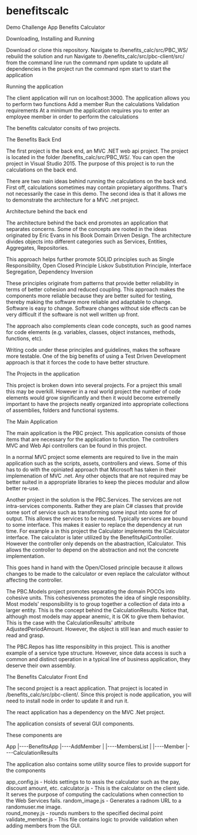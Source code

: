 # benefitscalc
Demo Challenge App Benefits Calculator

Downloading, Installing and Running

Download or clone this repository.
Navigate to /benefits_calc/src/PBC_WS/ rebuild the solution and run
Navigate to /benefits_calc/src/pbc-client/src/ from the command line
run the command npm update to update all dependencies in the project
run the command npm start to start the application

Running the application

The client application will run on localhost:3000.
The application allows you to perform two functions
     Add a member
     Run the calculations
Validation requirements
     At a minimum the application requires you to enter an employee member in order to
     perform the calculations






The benefits calculator consits of two projects.

The Benefits Back End

The first project is the back end, an MVC .NET web api project. The project
is located in the folder /benefits_calc/src/PBC_WS/.  You can open the project
in Visual Studio 2015. The purpose of this project is to run the calculations on
the back end.  

There are two main ideas behind running the calculations on the back end. First 
off, calculations sometimes may contain propietary algorithms.  That's not necessarily
the case in this demo. The second idea is that it allows me to demonstrate the
architecture for a MVC .net project.

Architecture behind the back end

The architecture behind the back end promotes an application that separates concerns.
Some of the concepts are rooted in the ideas originated by Eric Evans in his Book
Domain Driven Design.  The architecture divides objects into different categories such
as Services, Entities, Aggregates, Repositories.

This approach helps further promote SOLID principles such as 
Single Responsibility, 
Open Closed Principle
Liskov Substitution Principle,
Interface Segregation,
Dependency Inversion

These principles originate from patterns that provide better reliability in terms of better 
cohesion and reduced coupling.  This approach makes the components more reliable because
they are better suited for testing, thereby making the software more reliable and adaptable
to change. Software is easy to change.  Software changes without side effects can be 
very difficult if the software is not well written up front.

The approach also complements clean code concepts, such as good names for code elements 
(e.g. variables, classes, object instances, methods, functions, etc).

Writing code under these principles and guidelines, makes the software more testable.  One
of the big benefits of using a Test Driven Development approach is that it forces the code
to have better structure.

The Projects in the application

This project is broken down into several projects.  For a project this small this may 
be overkill.  However in a real world project the number of code elements would grow
significantly and then it would become extremelly important to have the projects neatly
organized into appropriate collections of assemblies, folders and functional systems.

The Main Application

The main application is the PBC project.  This application consists of those items
that are necessary for the application to function.  The controllers MVC and Web Api controllers
can be found in this project.

In a normal MVC project some elements are required to live in the main application such
as the scripts, assets, controllers and views.  Some of this has to do with the opiniated
approach that Microsoft has taken in their implemenation of MVC .net.  Any other objects
that are not required may be better suited in a appropriate libraries to keep the pieces
modular and allow better re-use.

Another project in the solution is the PBC.Services.  The services are not intra-services
components. Rather they are plain C# classes that provide some sort of service such as 
transforming some input into some for of output.  This allows the services to be reused.
Typically services are bound to some interface.  This makes it easier to replace the dependency
at run time.  For example a in this project the Calculator implements the ICalculator 
interface. The calculator is later utilized by the BenefitsApiController.  However the
controller only depends on the abastraction, ICalculator.  This allows the controller
to depend on the abstraction and not the concrete implementation.

This goes hand in hand with the Open/Closed principle because it allows changes to be made
to the calculator or even replace the calculator without affecting the controller.

The PBC.Models project promotes separating the domain POCOs into cohesive units.  This 
cohesiveness promotes the idea of single responsiblity. Most models' responsibility is
to group together a collection of data into a larger entity.  This is the concept behind
the CalculationResults.  Notice that, although most models may appear anemic, it is OK
to give them behavior. This is the case with the CalculationResults' attribute AdjustedPeriodAmount.
However, the object is still lean and much easier to read and grasp.

The PBC.Repos has litte responsiblity in this project.  This is another example of a service
type structure.  However, since data access is such a common and distinct operation in 
a typical line of business application, they deserve their own assembly.


The Benefits Calculator Front End

The second project is a react application.  That project is located in
/benefits_calc/src/pbc-client/. Since this project is node application, you
will need to install node in order to update it and run it.

The react application has a dependency on the MVC .Net project. 

The application consists of several GUI components.

These components are

App
  |----BenefitsApp
       |----AddMember
       |    |----MembersList
       |         |----Member
       |----CalculationResults 

The application also contains some utility source files to provide support for the components

app_config.js - Holds settings to to assis the calculator such as the pay, discount amount, etc.
calculator.js - This is the calculator on the client side. It serves the purpose of computing the
                caclculations when connection to the Web Services fails.
random_image.js - Generates a radnom URL to a randomuser.me image.  
round_money.js - rounds numbers to the specified decimal point
validate_member.js - This file contains logic to provide validation when adding members from the GUI.

